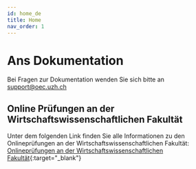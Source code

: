 ```yaml
---
id: home_de
title: Home
nav_order: 1
---
```

# Ans Dokumentation

Bei Fragen zur Dokumentation wenden Sie sich bitte an [support@oec.uzh.ch](mailto:support@oec.uzh.ch)

## Online Prüfungen an der Wirtschaftswissenschaftlichen Fakultät
Unter dem folgenden Link finden Sie alle Informationen zu den Onlineprüfungen an der Wirtschaftswissenschaftlichen Fakultät:
[Onlineprüfungen an der Wirtschaftswissenschaftlichen Fakultät](https://www.oec.uzh.ch/de/studies/general/exams/online-exams.html){:target="_blank"}